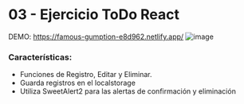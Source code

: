 # 03 - Ejercicio ToDo React
DEMO: https://famous-gumption-e8d962.netlify.app/
![image](https://user-images.githubusercontent.com/16197568/187051385-180c202d-e78a-49e6-aaab-4b4b44c3108a.png)
### Características:
- Funciones de Registro, Editar y Eliminar.
- Guarda registros en el localstorage
- Utiliza SweetAlert2 para las alertas de confirmación y eliminación

